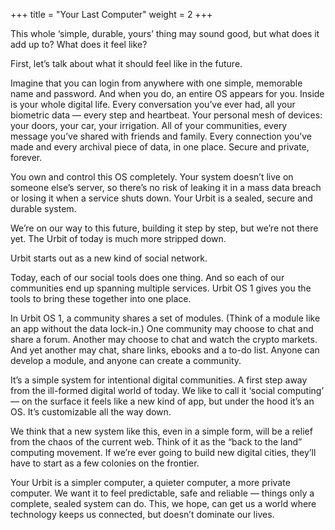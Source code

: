 +++
title = "Your Last Computer"
weight = 2
+++

This whole ‘simple, durable, yours’ thing may sound good, but what does it add up to? What does it feel like?

First, let’s talk about what it should feel like in the future.

Imagine that you can login from anywhere with one simple, memorable name and password. And when you do, an entire OS appears for you. Inside is your whole digital life. Every conversation you’ve ever had, all your biometric data — every step and heartbeat. Your personal mesh of devices: your doors, your car, your irrigation. All of your communities, every message you’ve shared with friends and family. Every connection you’ve made and every archival piece of data, in one place. Secure and private, forever.

You own and control this OS completely. Your system doesn’t live on someone else’s server, so there’s no risk of leaking it in a mass data breach or losing it when a service shuts down. Your Urbit is a sealed, secure and durable system. 

We’re on our way to this future, building it step by step, but we’re not there yet. The Urbit of today is much more stripped down.

Urbit starts out as a new kind of social network. 

Today, each of our social tools does one thing. And so each of our communities end up spanning multiple services. Urbit OS 1 gives you the tools to bring these together into one place.

In Urbit OS 1, a community shares a set of modules. (Think of a module like an app without the data lock-in.) One community may choose to chat and share a forum. Another may choose to chat and watch the crypto markets. And yet another may chat, share links, ebooks and a to-do list. Anyone can develop a module, and anyone can create a community. 

It’s a simple system for intentional digital communities. A first step away from the ill-formed digital world of today. We like to call it ‘social computing’ — on the surface it feels like a new kind of app, but under the hood it’s an OS. It’s customizable all the way down.

We think that a new system like this, even in a simple form, will be a relief from the chaos of the current web. Think of it as the “back to the land” computing movement. If we’re ever going to build new digital cities, they’ll have to start as a few colonies on the frontier.

Your Urbit is a simpler computer, a quieter computer, a more private computer. We want it to feel predictable, safe and reliable — things only a complete, sealed system can do. This, we hope, can get us a world where technology keeps us connected, but doesn’t dominate our lives.
